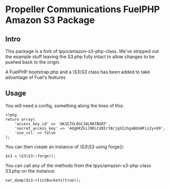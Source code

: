 Propeller Communications FuelPHP Amazon S3 Package
==================================================

Intro
-----

This package is a fork of tpyo/amazon-s3-php-class. We've stripped out the example stuff leaving the S3.php fully intact to allow changes to be pushed back to the origin.

A FuelPHP bootstrap.php and a \S3\S3 class has been added to take advantage of Fuel's features


Usage
-----

You will need a config, something along the lines of this:

	<?php
	return array(
		'access_key_id' => 'AKIEJVLOGC34LMATBGRT',
		'secret_access_key' => '4dgKKZkilRKLCd8IrtB/jqSIzhgaBdsWFii2y+69',
		'use_ssl' => false
	);

You can then create an instance of \S3\S3 using forge():

	$s3 = \S3\S3::forge();

You can call any of the methods from the tpyo/amazon-s3-php-class S3.php on the instance:

	var_dump($s3->listBuckets(true));